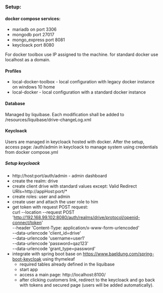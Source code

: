 ### Setup:
#### docker compose services:

- mariadb on port 3306
- mongodb port 27017
- mongo_express port 8081
- keycloack port 8080

For docker toolbox use IP assigned to the machine. for standard docker use localhost as a domain.

#### Profiles
- local-docker-toolbox - local configuration with legacy docker instance on windows 10 home
- local-docker - local configuration with a standard docker instance

#### Database
Managed by liquibase. Each modification shall be added to /resources/liquibase/drive-changeLog.xml

#### Keycloack
Users are managed in keycloack hosted with docker.
After the setup, access page: /auth/admin in keycloack to manage system using credentials from docker compose.yml</br>

##### Setup keycloack
- http://host:port/auth/admin - admin dashboard
- create the realm: drive
- create client drive with standard values except:  Valid Redirect URIs=http://appHost:port/*
- create roles: user and admin
- create user and attach the user role to him
- get token with request POST request: </br>
  curl --location --request POST 'http://192.168.99.102:8080/auth/realms/drive/protocol/openid-connect/token' \
  --header 'Content-Type: application/x-www-form-urlencoded' \
  --data-urlencode 'client_id=drive' \
  --data-urlencode 'username=user1' \
  --data-urlencode 'password=qaz123' \
  --data-urlencode 'grant_type=password'
- integrate with spring boot base on https://www.baeldung.com/spring-boot-keycloak using thymeleaf
  - required tables already defined in the liquibase
  - start app
  - access a main page: http://localhost:8100/
  - after clicking customers link, redirect to the keycloack and go back with tokens and secured page (users will be added automatically).
